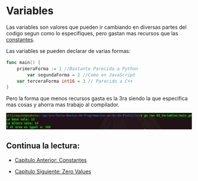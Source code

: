 # Variables
Las variables son valores que pueden ir cambiando en diversas partes del codigo segun como lo especifiques, pero gastan mas recursos que las [constantes](./../02_Constantes).

Las variables se pueden declarar de varias formas:
```go
func main() {
	primeraForma := 1 //Bastante Parecida a Python
    	var segundaForma = 2 //Como en JavaScript
	var terceraForma int16 = 3 // Parecido a C++
}
```
Pero la forma que menos recursos gasta es la 3ra siendo la que especifica mas cosas y ahorra mas trabajo al compilador.

<div align="center">
<a href="https://youtu.be/a5NYAK-TXXE"><img src="./../../img/03-min.png"/></a>
</div>

## Continua la lectura:
- [Capitulo Anterior: Constantes](./../02_Constantes)                                                                 

- [Capitulo Siguiente: Zero Values](./../04_Zero-Values)
